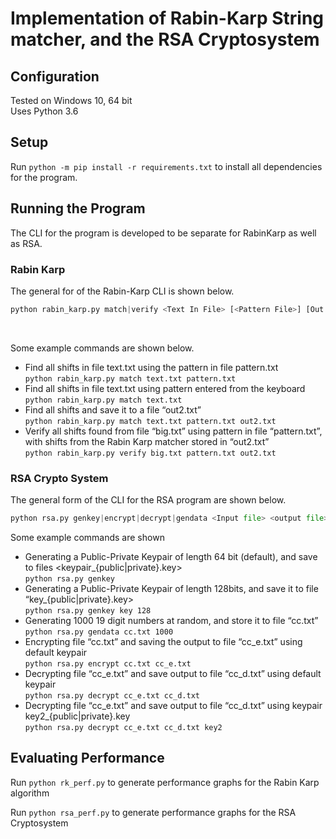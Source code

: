 # Implementation of Rabin-Karp String matcher, and the RSA Cryptosystem

## Configuration
Tested on Windows 10, 64 bit <br>
Uses Python 3.6 <br>

## Setup
Run `python -m pip install -r requirements.txt` to install all dependencies for the program. <br>

## Running the Program
The CLI for the program is developed to be separate for RabinKarp as well as RSA. <br>

### Rabin Karp
The general for of the Rabin-Karp CLI is shown below. <br> 
```python
python rabin_karp.py match|verify <Text In File> [<Pattern File>] [Out File] [Radix] [Prime Bit Length]
```
<br>

Some example commands are shown below.
* Find all shifts in file text.txt using the pattern in file pattern.txt <br>
`python rabin_karp.py match text.txt pattern.txt`
* Find all shifts in file text.txt using pattern entered from the keyboard <br>
`python rabin_karp.py match text.txt`
* Find all shifts and save it to a file “out2.txt” <br>
`python rabin_karp.py match text.txt pattern.txt out2.txt`
* Verify all shifts found from file “big.txt” using pattern in file “pattern.txt”, with shifts from the Rabin Karp matcher stored in “out2.txt” <br>
`python rabin_karp.py verify big.txt pattern.txt out2.txt`

### RSA Crypto System
The general form of the CLI for the RSA program are shown below. <br>
```python
python rsa.py genkey|encrypt|decrypt|gendata <Input file> <output file> <Key File>
```
Some example commands are shown <br>
* Generating a Public-Private Keypair of length 64 bit (default), and save to files <keypair_{public|private}.key> <br>
`python rsa.py genkey`
* Generating a Public-Private Keypair of length 128bits, and save it to file “key_{public|private}.key> <br>
`python rsa.py genkey key 128`
* Generating 1000 19 digit numbers at random, and store it to file “cc.txt” <br>
`python rsa.py gendata cc.txt 1000`
* Encrypting file “cc.txt” and saving the output to file “cc_e.txt” using default keypair <br>
`python rsa.py encrypt cc.txt cc_e.txt`
* Decrypting file “cc_e.txt” and save output to file “cc_d.txt” using default keypair <br>
`python rsa.py decrypt cc_e.txt cc_d.txt`
* Decrypting file “cc_e.txt” and save output to file “cc_d.txt” using keypair key2_{public|private}.key <br>
`python rsa.py decrypt cc_e.txt cc_d.txt key2`

## Evaluating Performance
Run `python rk_perf.py` to generate performance graphs for the Rabin Karp algorithm <br>

Run `python rsa_perf.py` to generate performance graphs for the RSA Cryptosystem <br>
